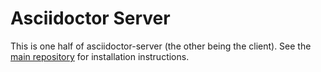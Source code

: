 # Asciidoctor Server

This is one half of asciidoctor-server (the other being the client). See the [main repository](https://github.com/hybras/asciidoctor-server) for installation instructions.